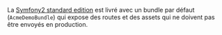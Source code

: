 La [Symfony2 standard edition](https://github.com/symfony/symfony-standard) est livré avec un bundle par défaut (`AcmeDemoBundle`)
qui expose des routes et des assets qui ne doivent pas être envoyés en production.
